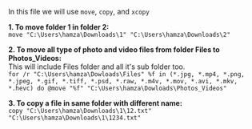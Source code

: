 In this file we will use ```move```, ```copy```, and ```xcopy```  
  
**1. To move folder 1 in folder 2:**  
```move "C:\Users\hamza\Downloads\1" "C:\Users\hamza\Downloads\2"```

**2. To move all type of photo and video files from folder Files to Photos_Videos:**  
This will include Files folder and all it's sub folder too.  
```for /r "C:\Users\hamza\Dowloads\Files" %f in (*.jpg, *.mp4, *.png, *.jpeg, *.gif, *.tiff, *.psd, *.raw, *.m4v, *.mov, *.avi, *.mkv, *.hevc) do @move "%f" "C:\Users\hamza\Dowloads\Photos_Videos"```  
  
**3. To copy a file in same folder with different name:**  
```copy "C:\Users\hamza\Downloads\1\12.txt" "C:\Users\hamza\Downloads\1\1234.txt"```  
  
  
